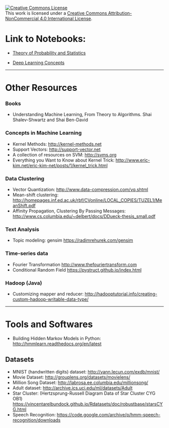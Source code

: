 

<a rel="license" href="http://creativecommons.org/licenses/by-nc/4.0/"><img alt="Creative Commons License" style="border-width:0" src="https://i.creativecommons.org/l/by-nc/4.0/88x31.png" /></a><br />This work is licensed under a <a rel="license" href="http://creativecommons.org/licenses/by-nc/4.0/">Creative Commons Attribution-NonCommercial 4.0 International License</a>.


# Link to Notebooks:

 * <a href="https://github.com/mirjalil/DataScience/blob/master/notebooks/statistics-probability/README.md">Theory of Probability and Statistics</a>

 * <a href="https://github.com/mirjalil/DataScience/blob/master/notebooks/deeplearning/README.md">Deep Learning Concepts</a>


_______________________________



# Other Resources

### Books

  * Understanding Machine Learning, From Theory to Algorithms. Shai Shalev-Shwartz and Shai Ben-David


### Concepts in Machine Learning

  * Kernel Methods: http://kernel-methods.net  
  * Support Vectors: http://support-vector.net  
  * A collection of resources on SVM:  http://svms.org  
  * Everything you Want to Know about Kernel Trick: http://www.eric-kim.net/eric-kim-net/posts/1/kernel_trick.html


### Data Clustering

  * Vector Quantization: http://www.data-compression.com/vq.shtml 
  * Mean-shift clustering: http://homepages.inf.ed.ac.uk/rbf/CVonline/LOCAL_COPIES/TUZEL1/MeanShift.pdf
  * Affinity Propagation, Clustering By Passing Messages: http://www.cs.columbia.edu/~delbert/docs/DDueck-thesis_small.pdf


### Text Analysis

  * Topic modeling: gensim https://radimrehurek.com/gensim


### Time-series data

  * Fourier Transformation http://www.thefouriertransform.com
  * Conditional Random Field https://pystruct.github.io/index.html

### Hadoop (Java)

  * Customizing mapper and reducer: http://hadooptutorial.info/creating-custom-hadoop-writable-data-type/


-------

# Tools and Softwares

  * Building Hidden Markov Models in Python: http://hmmlearn.readthedocs.org/en/latest




## Datasets

  * MNIST (handwritten digits) dataset: http://yann.lecun.com/exdb/mnist/
  * Movie Dataset: http://grouplens.org/datasets/movielens/
  * Million Song Dataset: http://labrosa.ee.columbia.edu/millionsong/
  * Adult dataset: http://archive.ics.uci.edu/ml/datasets/Adult  
  * Star Cluster: (Hertzsprung-Russell Diagram Data of Star Cluster CYG OB1) https://vincentarelbundock.github.io/Rdatasets/doc/robustbase/starsCYG.html
  * Speech Recognition: https://code.google.com/archive/p/hmm-speech-recognition/downloads
